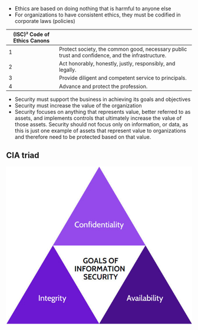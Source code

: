 - Ethics are based on doing nothing that is harmful to anyone else    
- For organizations to have consistent ethics, they must be codified in corporate laws (policies)


| **(ISC)² Code of Ethics Canons** |  |
| --- | --- |
| 1 | Protect society, the common good, necessary public trust and confidence, and the infrastructure.
| 2 | Act honorably, honestly, justly, responsibly, and legally.
| 3 | Provide diligent and competent service to principals.
| 4 | Advance and protect the profession.

- Security must support the business in achieving its goals and objectives
- Security must increase the value of the organization
- Security focuses on anything that represents value, better referred to as assets, and implements controls that ultimately increase the value of those assets. Security should not focus only on information, or data, as this is just one example of assets that represent value to organizations and therefore need to be protected based on that value.

## CIA triad
<p align="center">
  <img src="media/CIA_triad_1.png?raw=true" alt="CIA triad"/>
</p>
